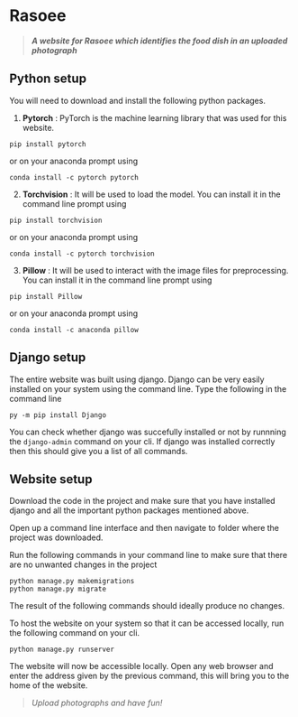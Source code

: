 # Rasoee
> ***A website for Rasoee which identifies the food dish in an uploaded photograph***

## Python setup
You will need to download and install the following python packages.
1. **Pytorch** : PyTorch is the machine learning library that was used for this website.
``` 
pip install pytorch 
```
or on your anaconda prompt using 
```
conda install -c pytorch pytorch
```

2. **Torchvision** : It will be used to load the model. 
You can install it in the command line prompt using
```
pip install torchvision
```
or on your anaconda prompt using 
```
conda install -c pytorch torchvision
```

3. **Pillow** : It will be used to interact with the image files for preprocessing.
You can install it in the command line prompt using
```
pip install Pillow
```
or on your anaconda prompt using 
```
conda install -c anaconda pillow
```

## Django setup
The entire website was built using django. Django can be very easily installed on your system using the command line. Type the following in the command line
```
py -m pip install Django
```
You can check whether django was succefully installed or not by runnning the ```django-admin``` command on your cli. If django was installed correctly then this should give you a list of all commands.

## Website setup
Download the code in the project and make sure that you have installed django and all the important python packages mentioned above.

Open up a command line interface and then navigate to folder where the project was downloaded.

Run the following commands in your command line to make sure that there are no unwanted changes in the project
```
python manage.py makemigrations
python manage.py migrate
```
The result of the following commands should ideally produce no changes.

To host the website on your system so that it can be accessed locally, run the following command on your cli.
```
python manage.py runserver
```

The website will now be accessible locally. Open any web browser and enter the address given by the previous command, this will bring you to the home of the website.

> *Upload photographs and have fun!*
